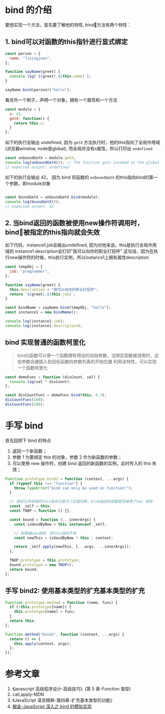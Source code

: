 # bind 的介绍



要想实现一个方法，首先要了解他的特性, bind方法有两个特性：

## 1. bind可以对函数的this指针进行显式绑定

```js
const person = {
  name: "lixingjuan",
};

function sayName(greet) {
  console.log(`${greet},${this.name}`);
}

sayName.bind(person)("hello");

```

看另外一个例子，声明一个对象，拥有一个属性和一个方法

```js
const module = {
  x: 42,
  getX: function() {
    return this.x;
  }
};

```

如下的执行会输出 undefined, 因为 `getX` 方法执行时，他的this指向了全局作用域(浏览器window, node是global), 而全局并没有x属性，所以打印出 `undefined`

```js
const unboundGetX = module.getX;
console.log(unboundGetX()); // The function gets invoked at the global scope
// expected output: undefined

```

如下的执行会输出 42， 因为 bind 将函数的 `unboundGetX` 的this指向bind的第一个参数，即module对象


```js

const boundGetX = unboundGetX.bind(module);
console.log(boundGetX());
// expected output: 42
```


## 2. 当bind返回的函数被使用new操作符调用时，bind被指定的this指向就会失效

如下代码，instance1.job会输出undefined, 因为对他来说，this是执行全局作用域的
instance1.description会打印"我可以向你的职业打招呼" 这句话，因为在执行new操作符的时候，this执行实例，所以instance1上拥有属性description

```js
const tempObj = {
  job: "programmer",
};

function sayName(greet) {
  this.description = "我可以向你的职业打招呼";
  return `${greet},${this.job}`;
}

const bindName = sayName.bind(tempObj, "hello");
const instance1 = new bindName();

console.log(instance1.job);
console.log(instance1.description);
```






## bind 实现普通的函数柯里化


> bind()函数可以使一个函数拥有预设的初始参数，当绑定函数被调用时，这些参数会被插入到目标函数的参数列表的开始位置
> 利用该特性，可以实现一个函数柯里化



```javascript
const demoFunc = function (disCount, val) {
  console.log(val * disCount);
};

const disCountFunc = demoFunc.bind(this, 0.3);
disCountFunc(100);
disCountFunc(200);
```




# 手写 bind

首先回顾下 bind 的特点

1. 返回一个新函数；
2. 参数 1 为要绑定 this 的对象，参数 2 作为新函数的参数；
3. 可以使用 new 操作符，创建 bind 返回的新函数的实例，此时传入的 this 失效；



```js
Function.prototype.bind2 = function (context, ...args) {
  if (typeof this !== "function") {
    throw TypeError("bind can only be used on function!");
  }

  // 保存父作用域的this指向只是为了后面判断，bind返回的函数是否被用了new 调用
  const _self = this;
  const fNOP = function () {};

  const bound = function (...innerArgs) {
    const isUesdByNew = this instanceof _self;

    // 如果被new调用，则this指向不变
    const newThis = isUesdByNew ? this : context;

    return _self.apply(newThis, [...args, ...innerArgs]);
  };

  fNOP.prototype = this.prototype;
  bound.prototype = new fNOP();
  return bound;
};

```

## 手写 bind2: 使用基本类型的扩充基本类型的扩充

```javascript
Function.prototype.method = function (name, func) {
  if (!this.prototype[name]) {
    this.prototype[name] = func;
  }
  return this;
};

Function.method("bind2", function (context, ...args) {
  return () => {
    this.apply(context, args);
  };
});
```

# 参考文章

1. 《javascript 高级程序设计-高级技巧》(第 5 章-Function 类型)
2. call,apply-MDN
3. 《JavaScript 语言精粹-第四章-扩充基本类型的功能》
4. [掘金-JavaScript 深入之 bind 的模拟实现](https://juejin.cn/post/6844903476623835149)
